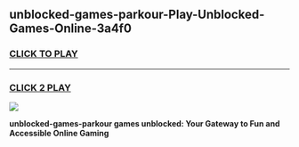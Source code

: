 
## unblocked-games-parkour-Play-Unblocked-Games-Online-3a4f0
<h3>
<a href="https://premium76.site?title=unblocked-games-parkour&ref=25A">CLICK TO PLAY</a></h3>
<hr>

<h3>
<a href="https://premium76.site?title=unblocked-games-parkour&ref=25A">CLICK 2 PLAY</a>
  
</h3>

<a href="https://premium76.site?title=unblocked-games-parkour&ref=25A"><img src="https://clearcache.store/games.png"></a>


**unblocked-games-parkour games unblocked: Your Gateway to Fun and Accessible Online Gaming**
